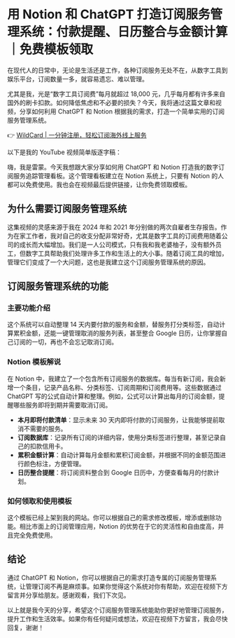 # 用 Notion 和 ChatGPT 打造订阅服务管理系统：付款提醒、日历整合与金额计算｜免费模板领取

在现代人的日常中，无论是生活还是工作，各种订阅服务无处不在，从数字工具到娱乐平台，订阅数量一多，就容易遗忘、难以管理。

尤其是我，光是“数字工具订阅费”每月就超过 18,000 元，几乎每月都有许多来自国外的刷卡扣款。如何降低焦虑和不必要的损失？今天，我将通过这篇文章和视频，分享如何利用 ChatGPT 和 Notion 根据我的需求，打造一个简单实用的订阅服务管理系统。

👉 [WildCard | 一分钟注册，轻松订阅海外线上服务](https://bbtdd.com/WildCard)

以下是我的 YouTube 视频简单版逐字稿：

嗨，我是雷蒙。今天我想跟大家分享如何用 ChatGPT 和 Notion 打造我的数字订阅服务追踪管理看板。这个管理看板建立在 Notion 系统上，只要有 Notion 的人都可以免费使用。我也会在视频最后提供链接，让你免费领取模板。

## 为什么需要订阅服务管理系统

这集视频的灵感来源于我在 2024 年和 2021 年分别做的两次自雇者生存报告。作为在家工作者，我对自己的收支分配非常好奇，尤其是数字工具的订阅费用随着公司的成长而大幅增加。我们是一人公司模式，只有我和我老婆柚子，没有额外员工，但数字工具帮助我们处理许多工作和生活上的大小事。随着订阅工具的增加，管理它们变成了一个大问题，这也是我建立这个订阅服务管理系统的原因。

## 订阅服务管理系统的功能

### 主要功能介绍

这个系统可以自动整理 14 天内要付款的服务和金额，替服务打分类标签，自动计算累积金额，还能一键管理取消的服务列表，甚至整合 Google 日历，让你掌握自己订阅的一切，再也不会忘记取消订阅。

### Notion 模板解说

在 Notion 中，我建立了一个包含所有订阅服务的数据库。每当有新订阅，我会新增一个条目，记录产品名称、分类标签、订阅周期和订阅费用等。这些数据通过 ChatGPT 写的公式自动计算和整理。例如，公式可以计算出每月的订阅金额，提醒哪些服务即将到期并需要取消订阅。

- **本月即将付款清单**：显示未来 30 天内即将付款的订阅服务，让我能够提前取消不需要的服务。
- **订阅数据库**：记录所有订阅的详细内容，使用分类标签进行整理，甚至记录自己的扣款信用卡。
- **累积金额计算**：自动计算每月金额和累积订阅金额，并根据不同的金额范围进行颜色标注，方便管理。
- **日历整合提醒**：将订阅资料整合到 Google 日历中，方便查看每月的付款计划。

### 如何领取和使用模板

这个模板已经上架到我的网站。你可以根据自己的需求修改模板，增添或删除功能。相比市面上的订阅管理应用，Notion 的优势在于它的灵活性和自由度高，并且完全免费使用。

## 结论

通过 ChatGPT 和 Notion，你可以根据自己的需求打造专属的订阅服务管理系统，让管理订阅不再是麻烦事。如果你觉得这个系统对你有帮助，欢迎在视频下方留言并分享给朋友。感谢观看，我们下次见。

以上就是我今天的分享，希望这个订阅服务管理系统能助你更好地管理订阅服务，提升工作和生活效率。如果你有任何疑问或想法，欢迎在视频下方留言，我会尽快回复，谢谢！